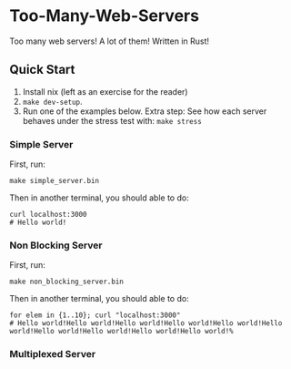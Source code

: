 # Too-Many-Web-Servers
Too many web servers! A lot of them! Written in Rust!
## Quick Start
1. Install nix (left as an exercise for the reader)
2. ```make dev-setup```.
3. Run one of the examples below.
Extra step: See how each server behaves under the stress test with: ```make stress```
### Simple Server
First, run:
```shell
make simple_server.bin
```
Then in another terminal, you should able to do:
```shell
curl localhost:3000
# Hello world!
```
### Non Blocking Server
First, run:
```shell
make non_blocking_server.bin
```
Then in another terminal, you should able to do:
```shell
for elem in {1..10}; curl "localhost:3000"
# Hello world!Hello world!Hello world!Hello world!Hello world!Hello world!Hello world!Hello world!Hello world!Hello world!%
```

### Multiplexed Server
